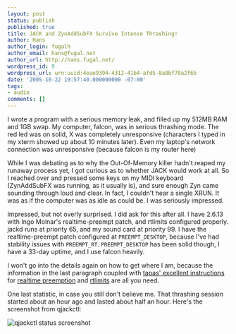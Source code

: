 ```yaml
---
layout: post
status: publish
published: true
title: JACK and ZynAddSubFX Survive Intense Thrashing!
author: Hans
author_login: fugalh
author_email: hans@fugal.net
author_url: http://hans.fugal.net/
wordpress_id: 9
wordpress_url: urn:uuid:4eae9394-4312-41b4-afd5-8a8bf70a2f6b
date: '2005-10-22 19:57:40.000000000 -07:00'
tags:
- audio
comments: []
---
```

<p>I wrote a program with a serious memory leak, and filled up my 512MB RAM and
1GB swap. My computer, falcon, was in serious thrashing mode. The red led was
on solid, X was completely unresponsive (characters I typed in my xterm showed
up about 10 minutes later).  Even my laptop's network connection was
unresponsive (because falcon is my router here)</p>

<p>While I was debating as to why the Out-Of-Memory killer hadn't reaped my
runaway process yet, I got curious as to whether JACK would work at all. So I
reached over and pressed some keys on my MIDI keyboard (ZynAddSubFX was
running, as it usually is), and sure enough Zyn came sounding through loud and
clear. In fact, I couldn't hear a single XRUN. It was as if the computer was as
idle as could be. I was seriously impressed.</p>

<p>Impressed, but not overly surprised. I did ask for this after all. I have
2.6.13 with Ingo Molnar's realtime-preempt patch, and rtlimits configured
properly. jackd runs at priority 65, and my sound card at priority 99. I have
the realtime-preempt patch configured at <code>PREEMPT_DESKTOP</code>, because I've had
stability issues with <code>PREEMPT_RT</code>. <code>PREEMPT_DESKTOP</code> has been solid though, I
have a 33-day uptime, and I use falcon heavily.</p>

<p>I won't go into the details again on how to get where I am, because the
information in the last paragraph coupled with <a href="http://tapas.affenbande.org/">tapas' excellent
instructions</a> for <a href="http://tapas.affenbande.org/?page_id=6">realtime
preemption</a> and
<a href="http://tapas.affenbande.org/?page_id=22">rtlimits</a> are all you need. </p>

<p>One last statistic, in case you still don't believe me. That thrashing session
started about an hour ago and lasted about half an hour. Here's the screenshot
from qjackctl: </p>

<p><img src="/images/qjackctl_after_thrash.png" alt="qjackctl status screenshot"/></p>
